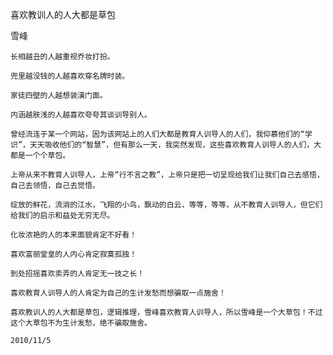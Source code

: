 喜欢教训人的人大都是草包

雪峰


    长相越丑的人越重视乔妆打扮。

    兜里越没钱的人越喜欢穿名牌时装。

    家徒四壁的人越想装潢门面。

    内涵越肤浅的人越喜欢夸夸其谈训导别人。

    曾经流连于某一个网站，因为该网站上的人们大都是教育人训导人的人们，我仰慕他们的“学识”，天天吸收他们的“智慧”，但有那么一天，我突然发现，这些喜欢教育人训导人的人们，大都是一个个草包。

    上帝从来不教育人训导人，上帝“行不言之教”，上帝只是把一切呈现给我们让我们自己去感悟，自己去领悟，自己去觉悟。

    绽放的鲜花，流淌的江水，飞翔的小鸟，飘动的白云，等等，等等，从不教育人训导人，但它们给我们的启示和益处无穷无尽。

    化妆浓艳的人的本来面貌肯定不好看！

    喜欢富丽堂皇的人内心肯定寂寞孤独！

    到处招摇喜欢卖弄的人肯定无一技之长！

    喜欢教育人训导人的人肯定为自己的生计发愁而想骗取一点施舍！

    喜欢教训人的人大都是草包，逻辑推理，雪峰喜欢教育人训导人，所以雪峰是一个大草包！不过这个大草包不为生计发愁，绝不骗取施舍。

    2010/11/5




